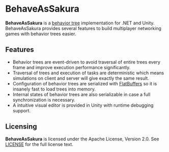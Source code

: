 # BehaveAsSakura

**BehaveAsSakura** is a [behavior tree](http://www.gamasutra.com/blogs/ChrisSimpson/20140717/221339/Behavior_trees_for_AI_How_they_work.php) implementation for .NET and Unity. BehaveAsSakura provides several features to build multiplayer networking games with behavior trees easier.

## Features

* Behavior trees are event-driven to avoid traversal of entire trees every frame and improve execution performance significantly.
* Traversal of trees and execution of tasks are deterministic which means simulations on client and server will give exactly the same result.
* Configuration of behavior trees are serialized with [FlatBuffers](https://google.github.io/flatbuffers/) so it is insanely fast to load trees into memory.
* Internal states of behavior trees are also serializable in case a full synchronization is necessary.
* A intuitive visual editor is provided in Unity with runtime debugging support.

## Licensing

**BehaveAsSakura** is licensed under the Apache License, Version 2.0. See [LICENSE](https://github.com/wuyuntao/BehaveAsSakura/blob/master/LICENSE) for the full license text.
